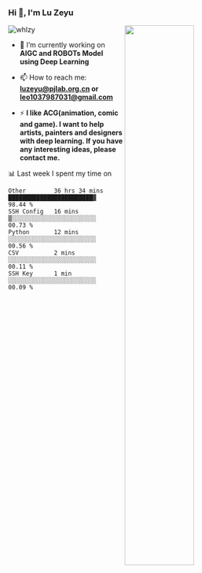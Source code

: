 ### Hi 👋, I'm Lu Zeyu

<img src="https://komarev.com/ghpvc/?username=whlzy&label=Profile%20views&color=0e75b6&style=flat" alt="whlzy" />
<img align="right" width="53%" src="https://github-readme-stats.vercel.app/api?username=whlzy&show_icons=true">

- 🔭 I’m currently working on **AIGC and ROBOTs Model using Deep Learning**

- 📫 How to reach me: **luzeyu@pjlab.org.cn or leo1037987031@gmail.com**

- ⚡ **I like ACG(animation, comic and game). I want to help artists, painters and designers with deep learning. If you have any interesting ideas, please contact me.**

📊 Last week I spent my time on

<!--START_SECTION:waka-->

```text
Other        36 hrs 34 mins  ████████████████████████▓   98.44 %
SSH Config   16 mins         ▒░░░░░░░░░░░░░░░░░░░░░░░░   00.73 %
Python       12 mins         ░░░░░░░░░░░░░░░░░░░░░░░░░   00.56 %
CSV          2 mins          ░░░░░░░░░░░░░░░░░░░░░░░░░   00.11 %
SSH Key      1 min           ░░░░░░░░░░░░░░░░░░░░░░░░░   00.09 %
```

<!--END_SECTION:waka-->

